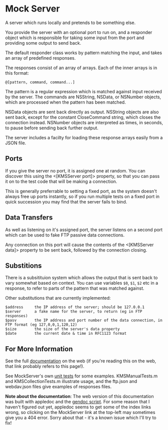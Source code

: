 Mock Server
===========

A server which runs locally and pretends to be something else.

You provide the server with an optional port to run on, and a responder object which is responsible for taking some input from the port and providing some output to send back.

The default responder class works by pattern matching the input, and takes an array of predefined responses.

The responses consist of an array of arrays. Each of the inner arrays is in this format:

    @[pattern, command, command...]

The pattern is a regular expression which is matched against input received by the server.
The commands are NSString, NSData, or NSNumber objects, which are processed when
the pattern has been matched.

NSData objects are sent back directly as output.
NSString objects are also sent back, except for the constant CloseCommand string, which closes the connection instead.
NSNumber objects are interpreted as times, in seconds, to pause before sending back further output.

The server includes a facilty for loading these response arrays easily from a JSON file.

## Ports

If you give the server no port, it is assigned one at random. You can discover this using the <[KMSServer port]> property, so that
you can pass it on to the test code that will be making a connection.

This is generally preferrable to setting a fixed port, as the system doesn't always free up ports instantly, so if you
run multiple tests on a fixed port in quick succession you may find that the server fails to bind.

## Data Transfers

As well as listening on it's assigned port, the server listens on a second port which can be used to fake FTP
passive data connections.

Any connection on this port will cause the contents of the <[KMSServer data]> property to be sent back, followed by
the connection closing.

## Substitions

There is a subsitituion system which allows the output that is sent back to vary somewhat based on context.
You can use variables `$0`, `$1`, `$2` etc in a response, to refer to parts of the pattern that was matched against.

Other substitutions that are currently implemented:

    $address     the IP address of the server; should be 127.0.0.1
    $server      a fake name for the server, to return (eg in FTP responses)
    $pasv        the IP address and port number of the data connection, in FTP format (eg 127,0,0,1,120,12)
    $size        the size of the server's data property
    $date        the current date & time in RFC1123 format

## For More Information

See the full [documentation](http://karelia.github.com/MockServer/Documentation/) on the web (if you're reading this on the web, that link probably refers to this page!).

See MockServer's own [unit tests](https://github.com/karelia/MockServer/tree/master/UnitTests) for some examples. KMSManualTests.m and KMSCollectionTests.m illustrate usage, and the ftp.json and webdav.json files give examples of responses files.

**Note about the documentation**: The web version of this documentation was built with appledoc and the [gendoc script](https://github.com/samdeane/gendoc). 
For some reason that I haven't figured out yet, appledoc seems to get some of the index links wrong, so clicking on the MockServer link at the top-left may sometimes give you a 404 error. Sorry about that - it's a known issue which I'll try to fix!
